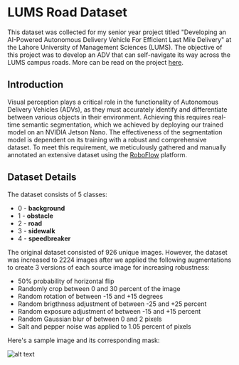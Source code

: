 # LUMS Road Dataset
 
This dataset was collected for my senior year project titled "Developing an AI-Powered Autonomous Delivery Vehicle For Efficient Last Mile Delivery" at the Lahore University of Management Sciences (LUMS). The objective of this project was to develop an ADV that can self-navigate its way across the LUMS campus roads. More can be read on the project [here](https://drive.google.com/file/d/1h10nqKdAF45nh_qeJYBRUZCC9tG98CAv/view).

## Introduction

Visual perception plays a critical role in the functionality of Autonomous Delivery Vehicles (ADVs), as they must accurately identify and differentiate between various objects in their environment. Achieving this requires real-time semantic segmentation, which we achieved by deploying our trained model on an NVIDIA Jetson Nano. The effectiveness of the segmentation model is dependent on its training with a robust and comprehensive dataset. To meet this requirement, we meticulously gathered and manually annotated an extensive dataset using the [RoboFlow](https://universe.roboflow.com/senior-project-irtnh/lums-road-dataset) platform.

## Dataset Details

The dataset consists of 5 classes:

- 0 - **background**
- 1 - **obstacle**
- 2 - **road**
- 3 - **sidewalk**
- 4 - **speedbreaker**

The original dataset consisted of 926 unique images. However, the dataset was increased to 2224 images after we applied the following augmentations to create 3 versions of each source image for increasing robustness:

* 50% probability of horizontal flip
* Randomly crop between 0 and 30 percent of the image
* Random rotation of between -15 and +15 degrees
* Random brigthness adjustment of between -25 and +25 percent
* Random exposure adjustment of between -15 and +15 percent
* Random Gaussian blur of between 0 and 2 pixels
* Salt and pepper noise was applied to 1.05 percent of pixels

Here's a sample image and its corresponding mask:

![alt text](sample_image.png)